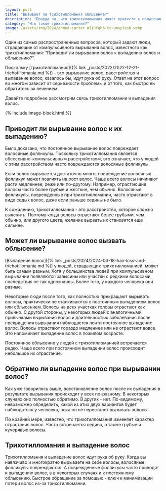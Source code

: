 ```yaml
---
layout: post
title: "Вызывает ли трихотилломания облысение?"
description: "Правда ли, что трихотилломания может привести к облысению волос? Данная статья отвечает на этот вопрос"
category: "Что такое трихотилломания?"
image: /assets/img/2024/ahmed-carter-W1jRfqh3-tc-unsplash.webp
---
```


Один из самых распространенных вопросов, который задают люди, страдающие от компульсивного вырывания волос, 
известного как трихотилломания: “Приводит ли вырывание волос к выпадению волос и облысению?”.

Поскольку [трихотилломания]({% link _posts/2022/2022-12-21-trichotillomania.md %}) - это вырывание волос, 
расстройство и выпадение волос, казалось бы, идут рука об руку. 
Ответ на этот вопрос во многом зависит от серьезности проблемы и от того, как быстро вы обратитесь за лечением.

Давайте подробнее рассмотрим связь трихотилломании и выпадения волос.

{% include image-block.html %}

## Приводит ли вырывание волос к их выпадению?

Было доказано, что постоянное вырывание волос повреждает волосяные фолликулы. Поскольку трихотилломания является 
обсессивно-компульсивным расстройством, это означает, что у людей с этим расстройством часто повреждаются волосяные фолликулы.

Если волос вырывается достаточно много, повреждение волосяных фолликул может повлиять на рост волос. Чаще всего волосы 
начинают расти медленнее, реже или по-другому. Например, отрастающие волосы часто более грубые и жесткие, чем обычно. 
Волосяные фолликулы, поврежденные при трихотилломании, часто отрастают в виде седых волос, даже если раньше седины не было.

К сожалению, трихотилломания - это расстройство, которое сложно вылечить. Поэтому когда волосы отрастают более грубыми, 
чем обычно, или другого цвета, желание вырвать их становится еще сильнее.

## Может ли вырывание волос вызвать облысение?
[Выпадение волос]({% link _posts/2024/2024-03-18-hair-loss-and-trichotillomania.md %}) у людей, страдающих трихотилломанией, может быть самым разным. 
Хотя у большинства людей при компульсивном вырывании появляются залысины или участки с редкими волосами, последствия не так 
однозначны. Более того, у каждого человека они разные.

Некоторые люди после того, как полностью прекращают вырывать волосы, практически не сталкиваются с постоянным выпадением 
волос или облысением. Волосы на всех участках головы отрастают как обычно. С другой стороны, у некоторых людей с 
аналогичными привычками вырывания волос и длительностью заболевания после прекращения вырывания наблюдается почти 
постоянное выпадение волос. Волосы отрастают гораздо медленнее или не отрастают вовсе. Это напоминает выпадение волос в пожилом возрасте.

Постоянное облысение у людей с трихотилломанией встречается редко. Чаще всего при постоянном выпадении волос происходит небольшое их отрастание.

## Обратимо ли выпадение волос при вырывании волос?

Как уже говорилось выше, восстановление волос после их выпадения в результате вырывания происходит у всех по-разному. 
В некоторых случаях оно полностью обратимо. В других - нет. По-видимому, невозможно определить, какой из этих двух 
вариантов будет наблюдаться у человека, пока он не перестанет вырывать волосы.

По крайней мере, известно, что трихотилломания изменяет характер отрастания волос. Часто встречается седина, а также грубые и кучерявые волосы.

## Трихотилломания и выпадение волос

Трихотилломания и выпадение волос идут рука об руку. Когда вы навязчиво и многократно вырываете на себе волосы, 
волосяные фолликулы повреждаются. А поврежденные фолликулы часто приводят к выпадению волос, а в некоторых случаях 
и к постоянному облысению. Быстрое обращение за помощью - ключ к минимизации потери волос из-за трихотилломании.
